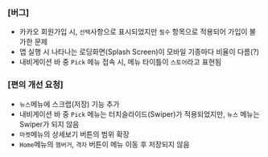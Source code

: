 ### [버그]
- 카카오 회원가입 시, `선택`사항으로 표시되었지만 `필수` 항목으로 적용되어 가입이 불가한 문제
- 앱 실행 시 나타나는 로딩화면(Splash Screen)이 모바일 기종마다 비율이 다름(?)
- 내비게이션 바 중 `Pick` 메뉴 접속 시, 메뉴 타이틀이 `스토어`라고 표현됨

### [편의 개선 요청]
- `뉴스`메뉴에 스크랩(저장) 기능 추가
- 내비게이션 바 중 `Pick` 메뉴는 터치슬라이드(Swiper)가 적용되었지만, `뉴스` 메뉴는 Swiper가 되지 않음
- `마켓`메뉴의 상세보기 버튼의 범위 확장
- `Home`메뉴의 `햄버거`, `격자` 버튼이 메뉴 이동 후 저장되지 않음
